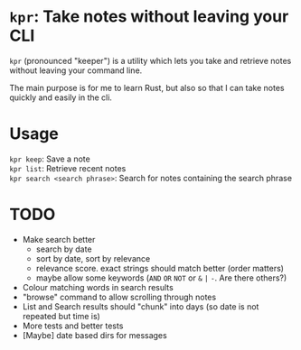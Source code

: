 # `kpr`: Take notes without leaving your CLI
`kpr` (pronounced "keeper") is a utility which lets you take and retrieve notes without leaving your command line.

The main purpose is for me to learn Rust, but also so that I can take notes quickly and easily in the cli.

# Usage
`kpr keep`: Save a note  
`kpr list`: Retrieve recent notes  
`kpr search <search phrase>`: Search for notes containing the search phrase

# TODO
- Make search better
    - search by date
    - sort by date, sort by relevance
    - relevance score. exact strings should match better (order matters)
    - maybe allow some keywords (`AND` `OR` `NOT` or `&` `|` `-`. Are there others?)
- Colour matching words in search results
- "browse" command to allow scrolling through notes
- List and Search results should "chunk" into days (so date is not repeated but time is)
- More tests and better tests
- [Maybe] date based dirs for messages